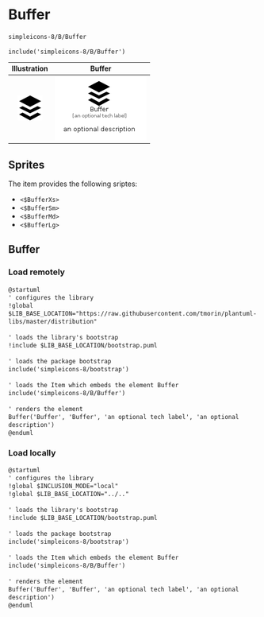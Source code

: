 # Buffer


```text
simpleicons-8/B/Buffer
```

```text
include('simpleicons-8/B/Buffer')
```



| Illustration | Buffer |
| :---: | :---: |
| ![illustration for Illustration](../../simpleicons-8/B/Buffer.png) | ![illustration for Buffer](../../simpleicons-8/B/Buffer.Local.png) |



## Sprites
The item provides the following sriptes:

- `<$BufferXs>`
- `<$BufferSm>`
- `<$BufferMd>`
- `<$BufferLg>`





## Buffer

### Load remotely
```plantuml
@startuml
' configures the library
!global $LIB_BASE_LOCATION="https://raw.githubusercontent.com/tmorin/plantuml-libs/master/distribution"

' loads the library's bootstrap
!include $LIB_BASE_LOCATION/bootstrap.puml

' loads the package bootstrap
include('simpleicons-8/bootstrap')

' loads the Item which embeds the element Buffer
include('simpleicons-8/B/Buffer')

' renders the element
Buffer('Buffer', 'Buffer', 'an optional tech label', 'an optional description')
@enduml
```

### Load locally
```plantuml
@startuml
' configures the library
!global $INCLUSION_MODE="local"
!global $LIB_BASE_LOCATION="../.."

' loads the library's bootstrap
!include $LIB_BASE_LOCATION/bootstrap.puml

' loads the package bootstrap
include('simpleicons-8/bootstrap')

' loads the Item which embeds the element Buffer
include('simpleicons-8/B/Buffer')

' renders the element
Buffer('Buffer', 'Buffer', 'an optional tech label', 'an optional description')
@enduml
```

